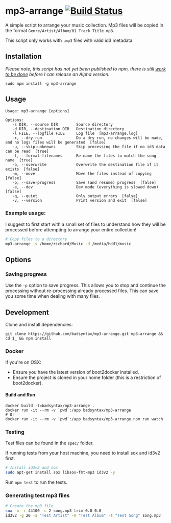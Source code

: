 # mp3-arrange [![Build Status](https://travis-ci.org/badsyntax/mp3-arrange.svg?branch=master)](https://travis-ci.org/badsyntax/mp3-arrange)

A simple script to arrange your music collection. Mp3 files will be copied in the format `Genre/Artist/Album/01 Track Title.mp3`.

This script only works with `.mp3` files with valid id3 metadata.

## Installation

*Please note, this script has not yet been published to npm, there is still [work to be done](https://github.com/badsyntax/mp3-arrange/issues/1) before I can release an Alpha version.*

`sudo npm install -g mp3-arrange`

## Usage

```
Usage: mp3-arrange [options]

Options:
   -s DIR, --source DIR        Source directory
   -d DIR, --destination DIR   Destination directory
   -l FILE, --logfile FILE     Log file  [mp3-arrange.log]
   -r, --dry-run               Do a dry run, no changes will be made, and no logs files will be generated  [false]
   -u, --skip-unknowns         Skip processing the file if no id3 data can be read  [true]
   -f, --format-filenames      Re-name the files to match the song name  [true]
   -o, --overwrite             Overwrite the destination file if it exists  [false]
   -m, --move                  Move the files instead of copying  [false]
   -p, --save-progress         Save (and resume) progress  [false]
   -e, --dev                   Dev mode (everything is slowed down)  [false]
   -q, --quiet                 Only output errors  [false]
   -v, --version               Print version and exit  [false]
```

### Example usage:

I suggest to first start with a small set of files to understand how they will be processed
before attempting to arrange your entire collection!


```bash
# Copy files to a directory
mp3-arrange -s /home/richard/Music -d /media/hdd1/music
```

## Options

### Saving progress

Use the `-p` option to save progress. This allows you to stop and continue the processing
without re-processing already processed files. This can save you some time when dealing with
many files.

## Development

Clone and install dependencies:

```
git clone https://github.com/badsyntax/mp3-arrange.git mp3-arrange && cd $_ && npm install
```

### Docker

If you're on OSX:

* Ensure you have the latest version of boot2docker installed.
* Ensure the project is cloned in your home folder (this is a restriction of boot2docker).

#### Build and Run

```
docker build -t=badsyntax/mp3-arrange .
docker run -it --rm -v `pwd`:/app badsyntax/mp3-arrange
# Or
docker run -it --rm -v `pwd`:/app badsyntax/mp3-arrange npm run watch
```

### Testing

Test files can be found in the `spec/` folder.

If running tests from your host machine, you need to install sox and id3v2 first.

```bash
# Install id3v2 and sox
sudo apt-get install sox libsox-fmt-mp3 id3v2 -y
```

Run `npm test` to run the tests.

### Generating test mp3 files

```bash
# Create the mp3 file
sox -n -r 44100 -c 2 song.mp3 trim 0.0 0.0
id3v2 -g 20 -a "Test Artist" -A "Test Album" -t "Test Song" song.mp3
```
